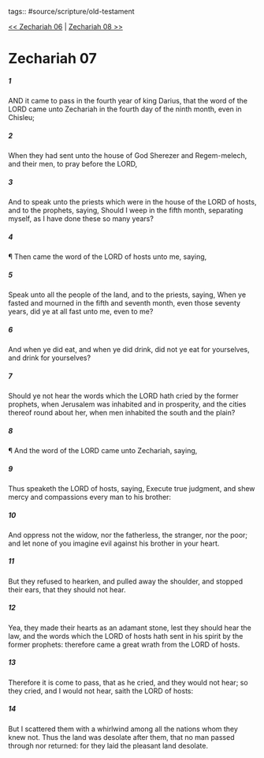 tags:: #source/scripture/old-testament

[<< Zechariah 06](old-testament/38_Zechariah/Zechariah_06.md) | [Zechariah 08 >>](old-testament/38_Zechariah/Zechariah_08.md)

# Zechariah 07

##### 1

AND it came to pass in the fourth year of king Darius, that the word of the LORD came unto Zechariah in the fourth day of the ninth month, even in Chisleu;

##### 2

When they had sent unto the house of God Sherezer and Regem-melech, and their men, to pray before the LORD,

##### 3

And to speak unto the priests which were in the house of the LORD of hosts, and to the prophets, saying, Should I weep in the fifth month, separating myself, as I have done these so many years?

##### 4

¶ Then came the word of the LORD of hosts unto me, saying,

##### 5

Speak unto all the people of the land, and to the priests, saying, When ye fasted and mourned in the fifth and seventh month, even those seventy years, did ye at all fast unto me, even to me?

##### 6

And when ye did eat, and when ye did drink, did not ye eat for yourselves, and drink for yourselves?

##### 7

Should ye not hear the words which the LORD hath cried by the former prophets, when Jerusalem was inhabited and in prosperity, and the cities thereof round about her, when men inhabited the south and the plain?

##### 8

¶ And the word of the LORD came unto Zechariah, saying,

##### 9

Thus speaketh the LORD of hosts, saying, Execute true judgment, and shew mercy and compassions every man to his brother:

##### 10

And oppress not the widow, nor the fatherless, the stranger, nor the poor; and let none of you imagine evil against his brother in your heart.

##### 11

But they refused to hearken, and pulled away the shoulder, and stopped their ears, that they should not hear.

##### 12

Yea, they made their hearts as an adamant stone, lest they should hear the law, and the words which the LORD of hosts hath sent in his spirit by the former prophets: therefore came a great wrath from the LORD of hosts.

##### 13

Therefore it is come to pass, that as he cried, and they would not hear; so they cried, and I would not hear, saith the LORD of hosts:

##### 14

But I scattered them with a whirlwind among all the nations whom they knew not. Thus the land was desolate after them, that no man passed through nor returned: for they laid the pleasant land desolate.
